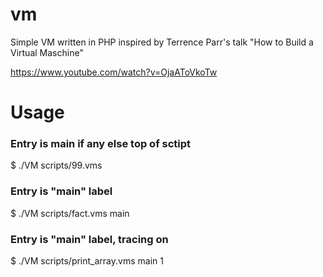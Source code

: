 # vm
Simple VM written in PHP inspired by Terrence Parr's talk "How to Build a Virtual Maschine"

https://www.youtube.com/watch?v=OjaAToVkoTw

# Usage

### Entry is main if any else top of sctipt
$ ./VM scripts/99.vms

### Entry is "main" label
$ ./VM scripts/fact.vms main

### Entry is "main" label, tracing on
$ ./VM scripts/print_array.vms main 1
